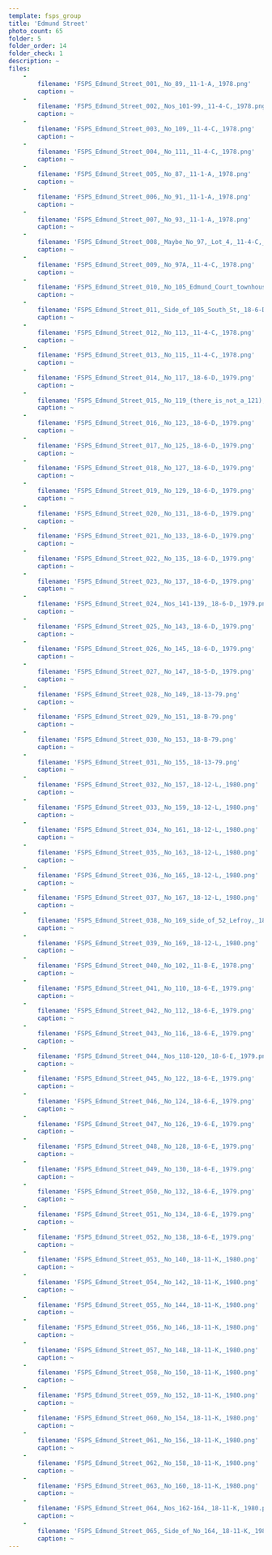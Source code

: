 ```yaml
---
template: fsps_group
title: 'Edmund Street'
photo_count: 65
folder: 5
folder_order: 14
folder_check: 1
description: ~
files:
    -
        filename: 'FSPS_Edmund_Street_001,_No_89,_11-1-A,_1978.png'
        caption: ~
    -
        filename: 'FSPS_Edmund_Street_002,_Nos_101-99,_11-4-C,_1978.png'
        caption: ~
    -
        filename: 'FSPS_Edmund_Street_003,_No_109,_11-4-C,_1978.png'
        caption: ~
    -
        filename: 'FSPS_Edmund_Street_004,_No_111,_11-4-C,_1978.png'
        caption: ~
    -
        filename: 'FSPS_Edmund_Street_005,_No_87,_11-1-A,_1978.png'
        caption: ~
    -
        filename: 'FSPS_Edmund_Street_006,_No_91,_11-1-A,_1978.png'
        caption: ~
    -
        filename: 'FSPS_Edmund_Street_007,_No_93,_11-1-A,_1978.png'
        caption: ~
    -
        filename: 'FSPS_Edmund_Street_008,_Maybe_No_97,_Lot_4,_11-4-C,_1978.png'
        caption: ~
    -
        filename: 'FSPS_Edmund_Street_009,_No_97A,_11-4-C,_1978.png'
        caption: ~
    -
        filename: 'FSPS_Edmund_Street_010,_No_105_Edmund_Court_townhouses,_11-4-C,_1978.png'
        caption: ~
    -
        filename: 'FSPS_Edmund_Street_011,_Side_of_105_South_St,_18-6-D,_1979.png'
        caption: ~
    -
        filename: 'FSPS_Edmund_Street_012,_No_113,_11-4-C,_1978.png'
        caption: ~
    -
        filename: 'FSPS_Edmund_Street_013,_No_115,_11-4-C,_1978.png'
        caption: ~
    -
        filename: 'FSPS_Edmund_Street_014,_No_117,_18-6-D,_1979.png'
        caption: ~
    -
        filename: 'FSPS_Edmund_Street_015,_No_119_(there_is_not_a_121),_18-6-D,_1979.png'
        caption: ~
    -
        filename: 'FSPS_Edmund_Street_016,_No_123,_18-6-D,_1979.png'
        caption: ~
    -
        filename: 'FSPS_Edmund_Street_017,_No_125,_18-6-D,_1979.png'
        caption: ~
    -
        filename: 'FSPS_Edmund_Street_018,_No_127,_18-6-D,_1979.png'
        caption: ~
    -
        filename: 'FSPS_Edmund_Street_019,_No_129,_18-6-D,_1979.png'
        caption: ~
    -
        filename: 'FSPS_Edmund_Street_020,_No_131,_18-6-D,_1979.png'
        caption: ~
    -
        filename: 'FSPS_Edmund_Street_021,_No_133,_18-6-D,_1979.png'
        caption: ~
    -
        filename: 'FSPS_Edmund_Street_022,_No_135,_18-6-D,_1979.png'
        caption: ~
    -
        filename: 'FSPS_Edmund_Street_023,_No_137,_18-6-D,_1979.png'
        caption: ~
    -
        filename: 'FSPS_Edmund_Street_024,_Nos_141-139,_18-6-D,_1979.png'
        caption: ~
    -
        filename: 'FSPS_Edmund_Street_025,_No_143,_18-6-D,_1979.png'
        caption: ~
    -
        filename: 'FSPS_Edmund_Street_026,_No_145,_18-6-D,_1979.png'
        caption: ~
    -
        filename: 'FSPS_Edmund_Street_027,_No_147,_18-5-D,_1979.png'
        caption: ~
    -
        filename: 'FSPS_Edmund_Street_028,_No_149,_18-13-79.png'
        caption: ~
    -
        filename: 'FSPS_Edmund_Street_029,_No_151,_18-B-79.png'
        caption: ~
    -
        filename: 'FSPS_Edmund_Street_030,_No_153,_18-B-79.png'
        caption: ~
    -
        filename: 'FSPS_Edmund_Street_031,_No_155,_18-13-79.png'
        caption: ~
    -
        filename: 'FSPS_Edmund_Street_032,_No_157,_18-12-L,_1980.png'
        caption: ~
    -
        filename: 'FSPS_Edmund_Street_033,_No_159,_18-12-L,_1980.png'
        caption: ~
    -
        filename: 'FSPS_Edmund_Street_034,_No_161,_18-12-L,_1980.png'
        caption: ~
    -
        filename: 'FSPS_Edmund_Street_035,_No_163,_18-12-L,_1980.png'
        caption: ~
    -
        filename: 'FSPS_Edmund_Street_036,_No_165,_18-12-L,_1980.png'
        caption: ~
    -
        filename: 'FSPS_Edmund_Street_037,_No_167,_18-12-L,_1980.png'
        caption: ~
    -
        filename: 'FSPS_Edmund_Street_038,_No_169_side_of_52_Lefroy,_18-12-L,_1980.png'
        caption: ~
    -
        filename: 'FSPS_Edmund_Street_039,_No_169,_18-12-L,_1980.png'
        caption: ~
    -
        filename: 'FSPS_Edmund_Street_040,_No_102,_11-B-E,_1978.png'
        caption: ~
    -
        filename: 'FSPS_Edmund_Street_041,_No_110,_18-6-E,_1979.png'
        caption: ~
    -
        filename: 'FSPS_Edmund_Street_042,_No_112,_18-6-E,_1979.png'
        caption: ~
    -
        filename: 'FSPS_Edmund_Street_043,_No_116,_18-6-E,_1979.png'
        caption: ~
    -
        filename: 'FSPS_Edmund_Street_044,_Nos_118-120,_18-6-E,_1979.png'
        caption: ~
    -
        filename: 'FSPS_Edmund_Street_045,_No_122,_18-6-E,_1979.png'
        caption: ~
    -
        filename: 'FSPS_Edmund_Street_046,_No_124,_18-6-E,_1979.png'
        caption: ~
    -
        filename: 'FSPS_Edmund_Street_047,_No_126,_19-6-E,_1979.png'
        caption: ~
    -
        filename: 'FSPS_Edmund_Street_048,_No_128,_18-6-E,_1979.png'
        caption: ~
    -
        filename: 'FSPS_Edmund_Street_049,_No_130,_18-6-E,_1979.png'
        caption: ~
    -
        filename: 'FSPS_Edmund_Street_050,_No_132,_18-6-E,_1979.png'
        caption: ~
    -
        filename: 'FSPS_Edmund_Street_051,_No_134,_18-6-E,_1979.png'
        caption: ~
    -
        filename: 'FSPS_Edmund_Street_052,_No_138,_18-6-E,_1979.png'
        caption: ~
    -
        filename: 'FSPS_Edmund_Street_053,_No_140,_18-11-K,_1980.png'
        caption: ~
    -
        filename: 'FSPS_Edmund_Street_054,_No_142,_18-11-K,_1980.png'
        caption: ~
    -
        filename: 'FSPS_Edmund_Street_055,_No_144,_18-11-K,_1980.png'
        caption: ~
    -
        filename: 'FSPS_Edmund_Street_056,_No_146,_18-11-K,_1980.png'
        caption: ~
    -
        filename: 'FSPS_Edmund_Street_057,_No_148,_18-11-K,_1980.png'
        caption: ~
    -
        filename: 'FSPS_Edmund_Street_058,_No_150,_18-11-K,_1980.png'
        caption: ~
    -
        filename: 'FSPS_Edmund_Street_059,_No_152,_18-11-K,_1980.png'
        caption: ~
    -
        filename: 'FSPS_Edmund_Street_060,_No_154,_18-11-K,_1980.png'
        caption: ~
    -
        filename: 'FSPS_Edmund_Street_061,_No_156,_18-11-K,_1980.png'
        caption: ~
    -
        filename: 'FSPS_Edmund_Street_062,_No_158,_18-11-K,_1980.png'
        caption: ~
    -
        filename: 'FSPS_Edmund_Street_063,_No_160,_18-11-K,_1980.png'
        caption: ~
    -
        filename: 'FSPS_Edmund_Street_064,_Nos_162-164,_18-11-K,_1980.png'
        caption: ~
    -
        filename: 'FSPS_Edmund_Street_065,_Side_of_No_164,_18-11-K,_1980.png'
        caption: ~
---
```

